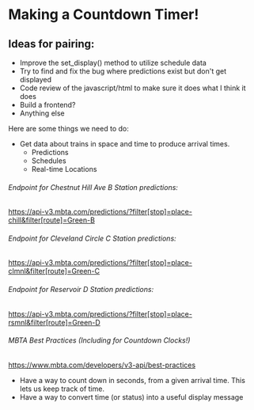 
# Making a Countdown Timer!

## Ideas for pairing:
  - Improve the set_display() method to utilize schedule data
  - Try to find and fix the bug where predictions exist but don't get displayed
  - Code review of the javascript/html to make sure it does what I think it does
  - Build a frontend?
  - Anything else


Here are some things we need to do:
  - Get data about trains in space and time to produce arrival times.
    - Predictions
    - Schedules
    - Real-time Locations
    
###### Endpoint for Chestnut Hill Ave B Station predictions:
https://api-v3.mbta.com/predictions/?filter[stop]=place-chill&filter[route]=Green-B

###### Endpoint for Cleveland Circle C Station predictions:
https://api-v3.mbta.com/predictions/?filter[stop]=place-clmnl&filter[route]=Green-C

###### Endpoint for Reservoir D Station predictions:
https://api-v3.mbta.com/predictions/?filter[stop]=place-rsmnl&filter[route]=Green-D

###### MBTA Best Practices (Including for Countdown Clocks!)
https://www.mbta.com/developers/v3-api/best-practices
  - Have a way to count down in seconds, from a given arrival time. This lets us keep track of time.
  - Have a way to convert time (or status) into a useful display message

